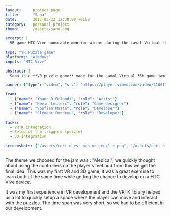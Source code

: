 ```yaml
---
layout: 	project_page
title:  	"Sana"
date:   	2017-03-23 12:30:00 +0100
category: 	personal-project
thumb: 		/assets/sana.png

excerpt: |
  VR game HTC Vive honorable mention winner during the Laval Virtual students game jam.

type: "VR Puzzle game"
platforms: "Windows"
inputs: "HTC Vive"

abstract: |
  Sana is a **VR puzzle game** made for the Laval Virtual 36h game jam. The HTC controllers are placed on the player's feet, and he must accomplish balance re-education exercices to end the level. 

banner: {"type": "video", "src": "https://player.vimeo.com/video/210611376"}

team:
  - {"name": "Yoann D'Orlandi", "role": "Artist"}
  - {"name": "Kévin Leclerc", "role": "Game designer"}
  - {"name": "Soufian Maaté", "role": "Developer"}
  - {"name": "Clément Rondeau", "role": "Developer"}

tasks:
  - VRTK integration
  - Setup of the triggers (puzzle)
  - 3D integration

screenshots: {"/assets/ceci_n_est_pas_un_jeu/1_r.png", "/assets/ceci_n_est_pas_un_jeu/2_r.png", "/assets/ceci_n_est_pas_un_jeu/4_r.png"}
---
```

The theme we choosed for the jam was : "Medical", we quickly thought about using the controllers on the player's feet and from this we get the final idea. This was my first VR and 3D game, it was a great exercise to learn both at the same time while getting the chance to develop on a HTC Vive device.

It was my first experience in VR development and the VRTK library helped us a lot to quickly setup a space where the player can move and interact with the puzzles. The time span was very short, so we had to be efficient in our development.